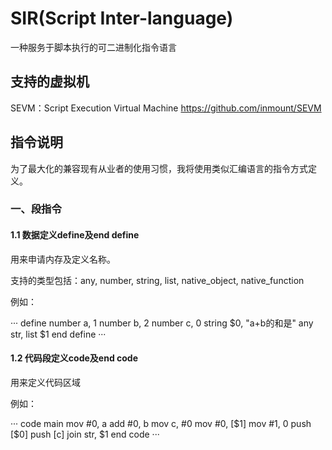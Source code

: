 # SIR(Script Inter-language) 

一种服务于脚本执行的可二进制化指令语言

## 支持的虚拟机

SEVM：Script Execution Virtual Machine <https://github.com/inmount/SEVM>

## 指令说明

为了最大化的兼容现有从业者的使用习惯，我将使用类似汇编语言的指令方式定义。

### 一、段指令

#### 1.1 数据定义define及end define

用来申请内存及定义名称。

支持的类型包括：any, number, string, list, native_object, native_function

例如：

···
define
    number a, 1
    number b, 2
    number c, 0
    string $0, "a+b的和是"
    any str,
    list $1 
end define
···

#### 1.2 代码段定义code及end code

用来定义代码区域

例如：

···
code main
    mov #0, a
    add #0, b
    mov c, #0
    mov #0, [$1]
    mov #1, 0
    push [$0]
    push [c]
    join str, $1
end code
···
